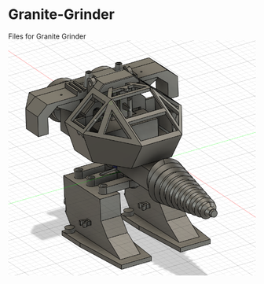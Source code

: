 # Granite-Grinder
Files for Granite Grinder
![Granite-Grinder](https://github.com/Nopedi/Granite-Grinder/blob/main/Granite%20Grinder.PNG)
